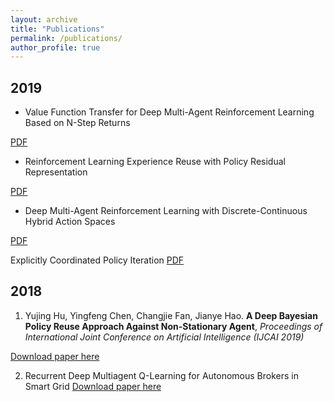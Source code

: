 ```yaml
---
layout: archive
title: "Publications"
permalink: /publications/
author_profile: true
---
```



## 2019
* Value Function Transfer for Deep Multi-Agent Reinforcement Learning Based on N-Step Returns

[PDF](http://academicpages.github.io/files/paper1.pdf)

* Reinforcement Learning Experience Reuse with Policy Residual Representation

[PDF](http://academicpages.github.io/files/paper1.pdf)

* Deep Multi-Agent Reinforcement Learning with Discrete-Continuous Hybrid Action Spaces

[PDF](http://academicpages.github.io/files/paper1.pdf)

Explicitly Coordinated Policy Iteration
[PDF](http://academicpages.github.io/files/paper1.pdf)


## 2018 
1. Yujing Hu, Yingfeng Chen, Changjie Fan, Jianye Hao. **A Deep Bayesian Policy Reuse Approach Against Non-Stationary Agent**, _Proceedings of International Joint Conference on Artificial Intelligence (IJCAI 2019)_

[Download paper here](http://academicpages.github.io/files/paper1.pdf) 


2. Recurrent Deep Multiagent Q-Learning for Autonomous Brokers in Smart Grid
[Download paper here](http://academicpages.github.io/files/paper1.pdf) 



<!-- {% if author.googlescholar %}
  You can also find my articles on <u><a href="{{author.googlescholar}}">my Google Scholar profile</a>.</u>
{% endif %}

{% include base_path %}

{% for post in site.publications reversed %}
  {% include archive-single.html %}
{% endfor %} -->
